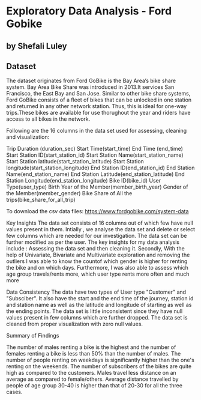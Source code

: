 # Exploratory Data Analysis - Ford Gobike
## by Shefali Luley


## Dataset

The dataset originates from Ford GoBike is the Bay Area’s bike share system. Bay Area Bike Share was introduced in 2013.It services San Francisco, the East Bay and San Jose.
Similar to other bike share systems, Ford GoBike consists of a fleet of bikes that can be unlocked in one station and returned in any other network station.
Thus, this is ideal for one-way trips.These bikes are available for use thorughout the year and riders have access to all bikes in the network.

Following are the 16 columns in the data set used for assessing, cleaning and visualization:
				
Trip Duration (duration_sec)
Start Time(start_time)
End Time (end_time)
Start Station ID(start_station_id)
Start Station Name(start_station_name)
Start Station latitude(start_station_latitude)
Start Station longitude(start_station_longitude)
End Station ID(end_station_id)
End Station Name(end_station_name)
End Station Latitude(end_station_latitude)
End Station Longitude(end_station_longitude)
Bike ID(bike_id)
User Type(user_type)
Birth Year of the Member(member_birth_year)
Gender of the Member(member_gender)	
Bike Share of All the trips(bike_share_for_all_trip)

To download the csv data files: https://www.fordgobike.com/system-data


Key Insights
The data set consists of 16 columns out of which few have null values present in them. 
Intially , we analyse the data set and delete or select few columns which are needed for our investigation. The data set can be further modified as per the user.
The key insights for my data analysis include : Assessing the data set and then cleaning it.
Secondly, With the help of Univariate, Bivariate and Multivariate exploration and removing the outliers I was able to know the countof which gender is higher for renting the bike and on which days.
Furthermore, I was also able to assess which age group travels/rents more, which user type rents more often and much more

Data Consistency
The data have two types of User type "Customer" and "Subsciber".
It also have the start and the end time of the journey, station id and station name as well as the latitude and longitude of starting as well as the ending points.
The data set is little inconsistent since they have null values present in few columns which are further dropped. The data set is cleaned from proper visualization with zero null values.

Summary of Findings

The number of males renting a bike is the highest and the number of females renting a bike is less than 50% than the number of males.
The number of people renting on weekdays is significantly higher than the one's renting on the weekends.
The number of subscribers of the bikes are quite high as compared to the customers.
Males travel less distance on an average as compared to female/others.
Average distance travelled by people of age group 30-40 is higher than that of 20-30 for all the three cases.


